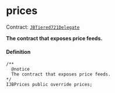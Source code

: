 # prices

Contract: [`JBTiered721Delegate`](/dev/api/contracts/or-delegates/jbtiered721delegate)

**The contract that exposes price feeds.**

#### Definition

```
/**
  @notice
  The contract that exposes price feeds.
*/
IJBPrices public override prices;
```
